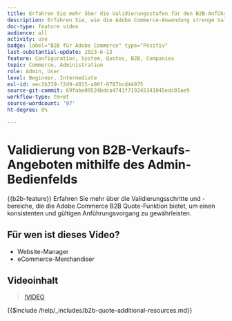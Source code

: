 ```yaml
---
title: Erfahren Sie mehr über die Validierungsstufen für den B2B-Anführungsprozess im Admin Panel
description: Erfahren Sie, wie die Adobe Commerce-Anwendung strenge Validierungsprozesse aufweist.  In diesem Video-Tutorial wird der Validierungsprozess vom Adobe Commerce-Admin-Bedienfeld veranschaulicht, um sicherzustellen, dass das Anführungsverfahren gültig und konsistent ist.
doc-type: feature video
audience: all
activity: use
badge: label="B2B für Adobe Commerce" type="Positiv"
last-substantial-update: 2023-6-13
feature: Configuration, System, Quotes, B2B, Companies
topic: Commerce, Administration
role: Admin, User
level: Beginner, Intermediate
exl-id: aec1b339-f2d9-4815-a98f-0787bcd44975
source-git-commit: 69fabe09524bdca4741f719245341045edc01ae9
workflow-type: tm+mt
source-wordcount: '97'
ht-degree: 0%

---
```


# Validierung von B2B-Verkaufs-Angeboten mithilfe des Admin-Bedienfelds

{{b2b-feature}}
Erfahren Sie mehr über die Validierungsschritte und -bereiche, die die Adobe Commerce B2B Quote-Funktion bietet, um einen konsistenten und gültigen Anführungsvorgang zu gewährleisten.

## Für wen ist dieses Video?

- Website-Manager
- eCommerce-Merchandiser

## Videoinhalt

>[!VIDEO](https://video.tv.adobe.com/v/3420413?learn=on)

{{$include /help/_includes/b2b-quote-additional-resources.md}}
